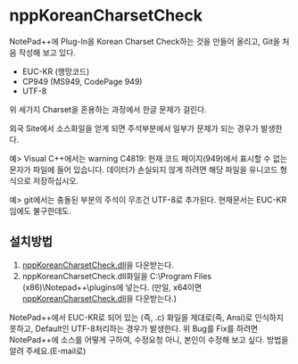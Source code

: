 # nppKoreanCharsetCheck
NotePad++에 Plug-In을 Korean Charset Check하는 것을 만들어 올리고, Git을 처음 작성해 보고 있다.

- EUC-KR (행망코드)
- CP949 (MS949, CodePage 949)
- UTF-8

위 세가지 Charset을 혼용하는 과정에서 한글 문제가 걸린다.

외국 Site에서 소스화일을 얻게 되면 주석부분에서 일부가 문제가 되는 경우가 발생한다.

예> Visual C++에서는  warning C4819: 현재 코드 페이지(949)에서 표시할 수 없는 문자가 파일에 들어 있습니다. 데이터가 손실되지 않게 하려면 해당 파일을 유니코드 형식으로 저장하십시오.

예> git에서는 충돌된 부분의 주석이 무조건 UTF-8로 추가된다. 현재문서는 EUC-KR임에도 불구한데도.

설치방법
---------------------------------------
1. [nppKoreanCharsetCheck.dll](./bin/nppKoreanCharsetCheck.dll)을 다운받는다.
2. nppKoreanCharsetCheck.dll화일을 C:\Program Files (x86)\Notepad++\plugins에 넣는다.
   (만일, x64이면 [nppKoreanCharsetCheck.dll](./bin64/nppKoreanCharsetCheck.dll)을 다운받는다.)
   
NotePad++에서 EUC-KR로 되어 있는 (즉, .c) 화일을 제대로(즉, Ansi)로 인식하지 못하고, Default인 UTF-8처리하는 경우가 발생한다.
위 Bug를 Fix를 하려면 NotePad++에 소스를 어떻게 구하여, 수정요청 아니, 본인이 수정해 보고 싶다. 방법을 알려 주세요.(E-mail로)